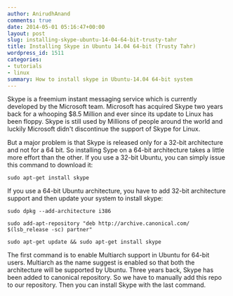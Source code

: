```yaml
---
author: AnirudhAnand
comments: true
date: 2014-05-01 05:16:47+00:00
layout: post
slug: installing-skype-ubuntu-14-04-64-bit-trusty-tahr
title: Installing Skype in Ubuntu 14.04 64-bit (Trusty Tahr)
wordpress_id: 1511
categories:
- tutorials
- linux
summary: How to install skype in Ubuntu-14.04 64-bit system
---
```


Skype is a freemium instant messaging service which is currently developed by the Microsoft  team. Microsoft has acquired Skype two years back for a whooping $8.5 Million and ever since its update to Linux has been floppy. Skype is still used by Millions of people around the world and luckily Microsoft didn't discontinue the support of Skype for Linux. 

But a major problem is that Skype is released only for a 32-bit architecture and not for a 64 bit. So installing Sype on a 64-bit architecture takes a little more effort than the other. 
If you use a 32-bit Ubuntu, you can simply issue this command to download it:
    
   `sudo apt-get install skype`

If you use a 64-bit Ubuntu architecture, you have to add 32-bit architecture support and then update your system to install skype:
    
   `sudo dpkg --add-architecture i386`
    
   `sudo add-apt-repository "deb http://archive.canonical.com/ $(lsb_release -sc) partner"`
    
   `sudo apt-get update && sudo apt-get install skype`
    

The first command is to enable Multiarch support in Ubuntu for 64-bit users. Multiarch as the name suggest is enabled so that both the architecture will be supported by Ubuntu. Three years back, Skype has been added to canonical repository. So we have to manually add this repo to our repository. Then you can install Skype with the last command.